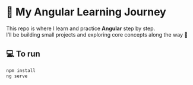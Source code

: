 # 🌟 My Angular Learning Journey

This repo is where I learn and practice **Angular** step by step.  
I’ll be building small projects and exploring core concepts along the way 🚀

## 💻 To run
```bash
npm install
ng serve
